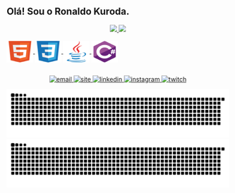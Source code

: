 ## Olá! Sou o Ronaldo Kuroda.

<div align="center">
  
  <a href="https://github.com/ronaldokuroda">
    
  <img height="200em" src="https://github-readme-stats.vercel.app/api?username=ronaldokuroda&show_icons=true&theme=dracula&include_all_commits=true&count_private=true"/>
    
  <img height="200em" src="https://github-readme-stats.vercel.app/api/top-langs/?username=ronaldokuroda&langs_count=10&langs_count=7&theme=dracula"/> 
    
</div>
<div style="display: inline_block"><br>
  <img align="center" alt="Ronaldo-HTML" height="50" width="60" src="https://raw.githubusercontent.com/devicons/devicon/master/icons/html5/html5-original.svg">
  <img align="center" alt="Ronaldo-CSS" height="50" width="60" src="https://raw.githubusercontent.com/devicons/devicon/master/icons/css3/css3-original.svg">
  <img align="center" alt="Ronaldo-Java" height="50" width="60" src="https://raw.githubusercontent.com/devicons/devicon/master/icons/java/java-original.svg">
  <img align="center" alt="Ronaldo-Csharp" height="50" width="60" src="https://raw.githubusercontent.com/devicons/devicon/master/icons/csharp/csharp-original.svg">
</div>
  
 ##
  
<div align="center">
  
  <a href="mailto:ronaldokuroda@hotmail.com" target="_blank"> 
    <img src="https://img.icons8.com/ios/344/apple-mail.png" alt="email" height="100" width="100" target="_blank"/> 
  </a>
  
  <a href="https://www.ronaldokuroda.com" target="_blank"> 
    <img src="https://img.icons8.com/ios/344/domain.png" alt="site" height="100" width="100" target="_blank"/> 
  </a>
  
  <a href="https://www.linkedin.com/in/ronaldokuroda/" target="_blank"> 
    <img src="https://img.icons8.com/ios/344/linkedin.png" alt="linkedin" height="100" width="100" target="_blank" /> 
  </a>
  
  <a href="https://www.instagram.com/ronaldokuroda" target="_blank"> 
    <img src="https://img.icons8.com/ios/344/instagram-new--v1.png" alt="instagram" height="100" width="100" target="_blank" /> 
  </a>
  
  <a href="https://www.twitch.tv/h1r04" target="_blank"> 
    <img src="https://img.icons8.com/ios/344/twitch--v1.png" alt="twitch" height="100" width="100" target="_blank" /> 
  </a>


  ![github contribution grid snake animation](https://raw.githubusercontent.com/ronaldokuroda/ronaldokuroda/output/github-contribution-grid-snake-dark.svg#gh-dark-mode-only)![github contribution grid snake animation](https://raw.githubusercontent.com/ronaldokuroda/ronaldokuroda/output/github-contribution-grid-snake.svg#gh-light-mode-only)

  
</div>
